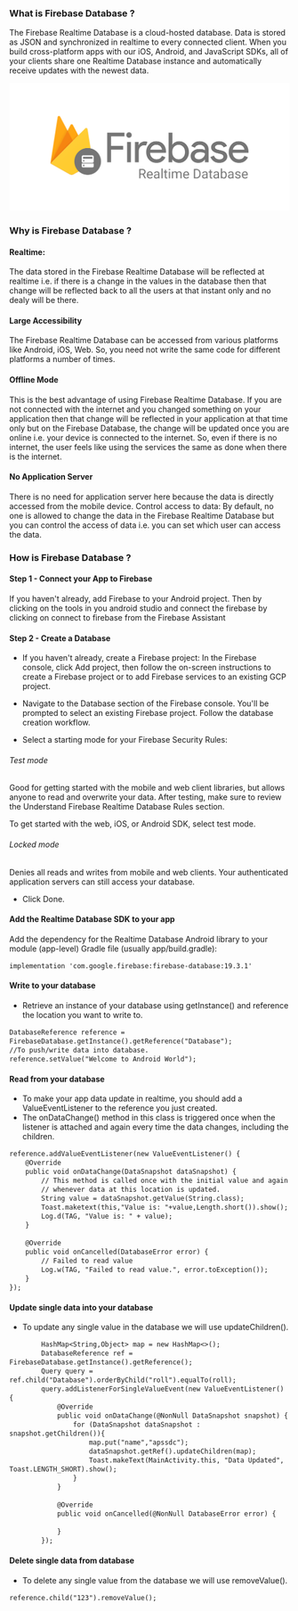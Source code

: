 ### What is Firebase Database ?
The Firebase Realtime Database is a cloud-hosted database. Data is stored as JSON and synchronized in realtime to every connected client. When you build cross-platform apps with our iOS, Android, and JavaScript SDKs, all of your clients share one Realtime Database instance and automatically receive updates with the newest data.

![picture alt](https://github.com/chaitanyak963/Documentation/raw/master/images/fb.png)

### Why is Firebase Database ?
#### Realtime: 
The data stored in the Firebase Realtime Database will be reflected at realtime i.e. if there is a change in the values in the database then that change will be reflected back to all the users at that instant only and no dealy will be there.

#### Large Accessibility 
The Firebase Realtime Database can be accessed from various platforms like Android, iOS, Web. So, you need not write the same code for different platforms a number of times.

#### Offline Mode 
This is the best advantage of using Firebase Realtime Database. If you are not connected with the internet and you changed something on your application then that change will be reflected in your application at that time only but on the Firebase Database, the change will be updated once you are online i.e. your device is connected to the internet. So, even if there is no internet, the user feels like using the services the same as done when there is the internet.

#### No Application Server 
There is no need for application server here because the data is directly accessed from the mobile device.
Control access to data: By default, no one is allowed to change the data in the Firebase Realtime Database but you can control the access of data i.e. you can set which user can access the data.

### How is Firebase Database ?
#### Step 1 - Connect your App to Firebase 
If you haven't already, add Firebase to your Android project.
Then by clicking on the tools in you android studio and connect the firebase by clicking on connect to firebase from the Firebase Assistant

#### Step 2 - Create a Database 
* If you haven't already, create a Firebase project: In the Firebase console, click Add project, then follow the on-screen instructions to create a Firebase project or to add Firebase services to an existing GCP project.

* Navigate to the Database section of the Firebase console. You'll be prompted to select an existing Firebase project. Follow the database creation workflow.

* Select a starting mode for your Firebase Security Rules:

###### Test mode
Good for getting started with the mobile and web client libraries, but allows anyone to read and overwrite your data. After testing, make sure to review the Understand Firebase Realtime Database Rules section.

To get started with the web, iOS, or Android SDK, select test mode.

###### Locked mode
Denies all reads and writes from mobile and web clients. Your authenticated application servers can still access your database.

* Click Done.

#### Add the Realtime Database SDK to your app 
Add the dependency for the Realtime Database Android library to your module (app-level) Gradle file (usually app/build.gradle):
```
implementation 'com.google.firebase:firebase-database:19.3.1'
```
#### Write to your database 
* Retrieve an instance of your database using getInstance() and reference the location you want to write to.
```
DatabaseReference reference = FirebaseDatabase.getInstance().getReference("Database");
//To push/write data into database.
reference.setValue("Welcome to Android World");
```

#### Read from your database 
* To make your app data update in realtime, you should add a ValueEventListener to the reference you just created.
* The onDataChange() method in this class is triggered once when the listener is attached and again every time the data changes, including the children.
```
reference.addValueEventListener(new ValueEventListener() {
    @Override
    public void onDataChange(DataSnapshot dataSnapshot) {
        // This method is called once with the initial value and again
        // whenever data at this location is updated.
        String value = dataSnapshot.getValue(String.class);
        Toast.maketext(this,"Value is: "+value,Length.short()).show();
        Log.d(TAG, "Value is: " + value);
    }

    @Override
    public void onCancelled(DatabaseError error) {
        // Failed to read value
        Log.w(TAG, "Failed to read value.", error.toException());
    }
});
```

#### Update single data into your database 
* To update any single value in the database we will use updateChildren().
```
        HashMap<String,Object> map = new HashMap<>();
        DatabaseReference ref = FirebaseDatabase.getInstance().getReference();
        Query query = ref.child("Database").orderByChild("roll").equalTo(roll);
        query.addListenerForSingleValueEvent(new ValueEventListener() {
            @Override
            public void onDataChange(@NonNull DataSnapshot snapshot) {
                for (DataSnapshot dataSnapshot : snapshot.getChildren()){
                    map.put("name","apssdc");
                    dataSnapshot.getRef().updateChildren(map);
                    Toast.makeText(MainActivity.this, "Data Updated", Toast.LENGTH_SHORT).show();
                }
            }

            @Override
            public void onCancelled(@NonNull DatabaseError error) {

            }
        });
```

#### Delete single data from database 
* To delete any single value from the database we will use removeValue().
```
reference.child("123").removeValue();
```
